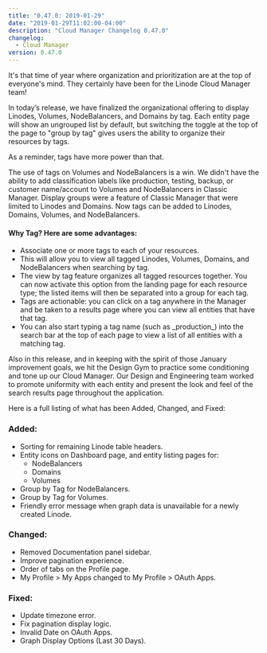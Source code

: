 ```yaml
---
title: "0.47.0: 2019-01-29"
date: "2019-01-29T11:02:00-04:00"
description: "Cloud Manager Changelog 0.47.0"
changelog:
  - Cloud Manager
version: 0.47.0
---
```


It's that time of year where organization and prioritization are at the top of everyone's mind. They certainly have been for the Linode Cloud Manager team!

In today’s release, we have finalized the organizational offering to display Linodes, Volumes, NodeBalancers, and Domains by tag. Each entity page will show an ungrouped list by default, but switching the toggle at the top of the page to "group by tag" gives users the ability to organize their resources by tags.

As a reminder, tags have more power than that.

The use of tags on Volumes and NodeBalancers is a win. We didn't have the ability to add classification labels like production, testing, backup, or customer name/account to Volumes and NodeBalancers in Classic Manager. Display groups were a feature of Classic Manager that were limited to Linodes and Domains. Now tags can be added to Linodes, Domains, Volumes, and NodeBalancers.

#### Why Tag? Here are some advantages:

- Associate one or more tags to each of your resources.
- This will allow you to view all tagged Linodes, Volumes, Domains, and NodeBalancers when searching by tag.
- The view by tag feature organizes all tagged resources together. You can now activate this option from the landing page for each resource type; the listed items will then be separated into a group for each tag.
- Tags are actionable: you can click on a tag anywhere in the Manager and be taken to a results page where you can view all entities that have that tag.
- You can also start typing a tag name (such as \_production\_) into the search bar at the top of each page to view a list of all entities with a matching tag.

Also in this release, and in keeping with the spirit of those January improvement goals, we hit the Design Gym to practice some conditioning and tone up our Cloud Manager. Our Design and Engineering team worked to promote uniformity with each entity and present the look and feel of the search results page throughout the application.

Here is a full listing of what has been Added, Changed, and Fixed:

### Added:

- Sorting for remaining Linode table headers.
- Entity icons on Dashboard page, and entity listing pages for:
  - NodeBalancers
  - Domains
  - Volumes
- Group by Tag for NodeBalancers.
- Group by Tag for Volumes.
- Friendly error message when graph data is unavailable for a newly created Linode.

### Changed:

- Removed Documentation panel sidebar.
- Improve pagination experience.
- Order of tabs on the Profile page.
- My Profile > My Apps changed to My Profile > OAuth Apps.

### Fixed:

- Update timezone error.
- Fix pagination display logic.
- Invalid Date on OAuth Apps.
- Graph Display Options (Last 30 Days).
